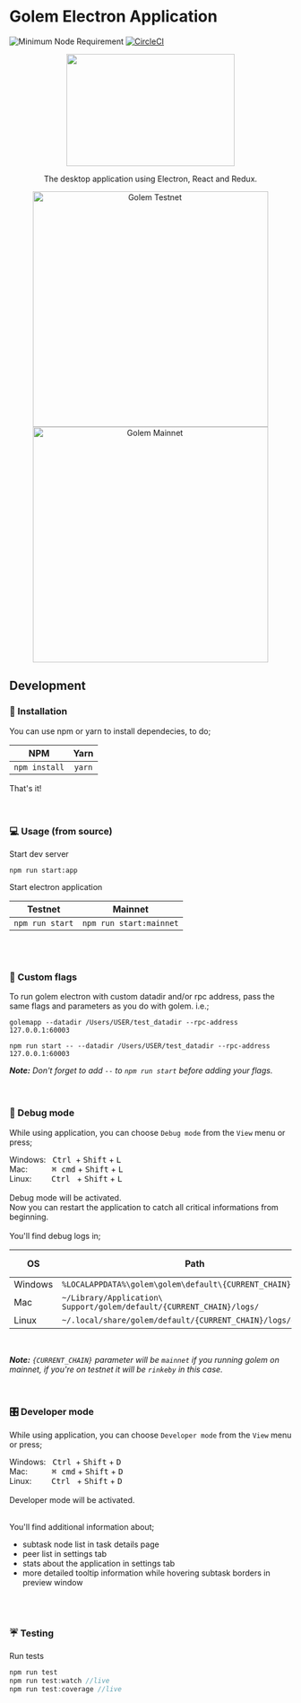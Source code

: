 # Golem Electron Application
![Minimum Node Requirement](https://img.shields.io/badge/node-%3E%3D10.14.0-brightgreen.svg)
[![CircleCI](https://circleci.com/gh/golemfactory/golem-electron.svg?style=shield)](https://circleci.com/gh/golemfactory/golem-electron)
<br/>
<p align="center"> 
<img src="https://raw.githubusercontent.com/golemfactory/golem-electron/dev/src/assets/img/golem.svg?sanitize=true" width="300" height="200">
</p>
<p align="center"> 
The desktop application using Electron, React and Redux.
</p>
<p align="center">
<img width="420" alt="Golem Testnet" src="https://user-images.githubusercontent.com/2774845/55406812-230ec200-555d-11e9-97fb-127fd322bcdc.png">
<img width="420" alt="Golem Mainnet" src="https://user-images.githubusercontent.com/2774845/55406865-3c177300-555d-11e9-907b-f60e646b386b.png">
</p>


## Development
### :wrench: Installation
You can use npm or yarn to install dependecies, to do;

|NPM | Yarn|
| :------: | :------: |
| `npm install` | `yarn` |


That's it!
<br/>
<br/>
<br/>

### :computer: Usage (from source)
Start dev server
```
npm run start:app
```
Start electron application

|Testnet | Mainnet|
| :------: | :------: |
| `npm run start` | `npm run start:mainnet` |
<br/>
<br/>

### :triangular_flag_on_post: Custom flags 

To run golem electron with custom datadir and/or rpc address, pass the same flags and parameters as you do with golem.  i.e.;

```
golemapp --datadir /Users/USER/test_datadir --rpc-address 127.0.0.1:60003
```
```
npm run start -- --datadir /Users/USER/test_datadir --rpc-address 127.0.0.1:60003
```

***Note:** Don't forget to add `--` to `npm run start` before adding your flags.*
<br/>
<br/>
<br/>

### :bug: Debug mode
While using application, you can choose `Debug mode` from the `View` menu or press;

Windows: &nbsp;
<kbd>Ctrl</kbd>&nbsp; + <kbd>Shift</kbd> + <kbd>L</kbd>
<br/>
Mac: &nbsp;&nbsp;&nbsp;&nbsp;&nbsp;&nbsp;&nbsp;&nbsp;&nbsp;
<kbd>⌘ cmd</kbd> + <kbd>Shift</kbd> + <kbd>L</kbd>
<br/>
Linux: &nbsp;&nbsp;&nbsp;&nbsp;&nbsp;&nbsp;&nbsp;
<kbd>Ctrl</kbd>&nbsp;&nbsp; + <kbd>Shift</kbd> + <kbd>L</kbd>
<br/>
<br/>
Debug mode will be activated. 
<br/>
Now you can restart the application to catch all critical informations from beginning.
<br/>
<br/>
You'll find debug logs in;
<br/>

|OS|Path|General Log|Error Log|
| --- | --- | :---: | :---: |
|Windows|`%LOCALAPPDATA%\golem\golem\default\{CURRENT_CHAIN}\logs\`|gui.log|<span>gui&#8209;error.log</span>|
|Mac|`~/Library/Application\ Support/golem/default/{CURRENT_CHAIN}/logs/`|gui.log|<span>gui&#8209;error.log</span>|
|Linux|`~/.local/share/golem/default/{CURRENT_CHAIN}/logs/gui.log/`|gui.log|<span>gui&#8209;error.log</span>|

<br/>

***Note:** `{CURRENT_CHAIN}` parameter will be `mainnet` if you running golem on mainnet, if you're on testnet it will be `rinkeby` in this case.*
<br/>
<br/>
<br/>

### :control_knobs: Developer mode
While using application, you can choose `Developer mode` from the `View` menu or press;

Windows: &nbsp;
<kbd>Ctrl</kbd>&nbsp; + <kbd>Shift</kbd> + <kbd>D</kbd>
<br/>
Mac: &nbsp;&nbsp;&nbsp;&nbsp;&nbsp;&nbsp;&nbsp;&nbsp;&nbsp;
<kbd>⌘ cmd</kbd> + <kbd>Shift</kbd> + <kbd>D</kbd>
<br/>
Linux: &nbsp;&nbsp;&nbsp;&nbsp;&nbsp;&nbsp;&nbsp;
<kbd>Ctrl</kbd>&nbsp;&nbsp; + <kbd>Shift</kbd> + <kbd>D</kbd>
<br/>
<br/>
Developer mode will be activated. 
<br/>
<br/>

You'll find additional information about;
- subtask node list in task details page
- peer list in settings tab
- stats about the application in settings tab
- more detailed tooltip information while hovering subtask borders in preview window 
<br/>
<br/>

### :umbrella: Testing
Run tests
``` js
npm run test
npm run test:watch //live
npm run test:coverage //live
```
